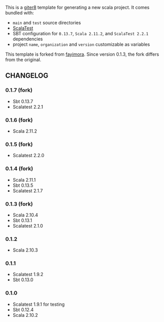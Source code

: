 This is a [giter8](https://github.com/n8han/giter8) template for generating a new scala project. It comes bundled with:

* `main` and `test` source directories
* [ScalaTest](http://www.scalatest.org/)
* SBT configuration for `0.13.7`, `Scala 2.11.2`, and `ScalaTest 2.2.1` dependencies
* project `name`, `organization` and `version` customizable as variables

This template is forked from [fayimora](https://github.com/fayimora/basic-scala-project.g8). Since version 0.1.3, the fork differs from the original.

## CHANGELOG

### 0.1.7 (fork)
* Sbt 0.13.7
* Scalatest 2.2.1

### 0.1.6 (fork)
* Scala 2.11.2

### 0.1.5 (fork)
* Scalatest 2.2.0

### 0.1.4 (fork)
* Scala 2.11.1
* Sbt 0.13.5
* Scalatest 2.1.7

### 0.1.3 (fork)
* Scala 2.10.4
* Sbt 0.13.1
* Scalatest 2.1.0

### 0.1.2
* Scala 2.10.3

### 0.1.1
* Scalatest 1.9.2
* Sbt 0.13.0

### 0.1.0
* Scalatest 1.9.1 for testing
* Sbt 0.12.4
* Scala 2.10.2

